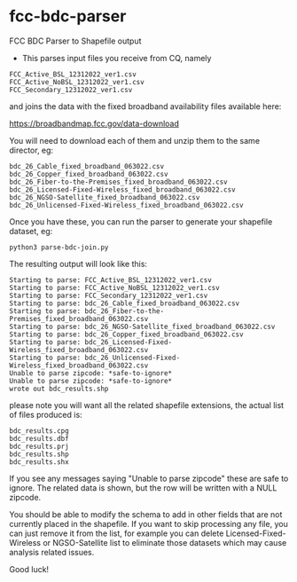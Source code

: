 # fcc-bdc-parser
FCC BDC Parser to Shapefile output

* This parses input files you receive from CQ, namely

```
FCC_Active_BSL_12312022_ver1.csv
FCC_Active_NoBSL_12312022_ver1.csv
FCC_Secondary_12312022_ver1.csv
```

and joins the data with the fixed broadband availability files available here:

https://broadbandmap.fcc.gov/data-download

You will need to download each of them and unzip them to the same director, eg:

```
bdc_26_Cable_fixed_broadband_063022.csv
bdc_26_Copper_fixed_broadband_063022.csv
bdc_26_Fiber-to-the-Premises_fixed_broadband_063022.csv
bdc_26_Licensed-Fixed-Wireless_fixed_broadband_063022.csv
bdc_26_NGSO-Satellite_fixed_broadband_063022.csv
bdc_26_Unlicensed-Fixed-Wireless_fixed_broadband_063022.csv
```

Once you have these, you can run the parser to generate your shapefile
dataset, eg:

`python3 parse-bdc-join.py`

The resulting output will look like this:

```
Starting to parse: FCC_Active_BSL_12312022_ver1.csv
Starting to parse: FCC_Active_NoBSL_12312022_ver1.csv
Starting to parse: FCC_Secondary_12312022_ver1.csv
Starting to parse: bdc_26_Cable_fixed_broadband_063022.csv
Starting to parse: bdc_26_Fiber-to-the-Premises_fixed_broadband_063022.csv
Starting to parse: bdc_26_NGSO-Satellite_fixed_broadband_063022.csv
Starting to parse: bdc_26_Copper_fixed_broadband_063022.csv
Starting to parse: bdc_26_Licensed-Fixed-Wireless_fixed_broadband_063022.csv
Starting to parse: bdc_26_Unlicensed-Fixed-Wireless_fixed_broadband_063022.csv
Unable to parse zipcode: *safe-to-ignore*
Unable to parse zipcode: *safe-to-ignore*
wrote out bdc_results.shp
```

please note you will want all the related shapefile extensions, the actual
list of files produced is:

```
bdc_results.cpg
bdc_results.dbf
bdc_results.prj
bdc_results.shp
bdc_results.shx
```

If you see any messages saying "Unable to parse zipcode" these are safe
to ignore.  The related data is shown, but the row will be written with
a NULL zipcode.

You should be able to modify the schema to add in other fields that are
not currently placed in the shapefile.  If you want to skip processing any
file, you can just remove it from the list, for example you can delete
Licensed-Fixed-Wireless or NGSO-Satellite list to eliminate those datasets
which may cause analysis related issues.

Good luck!
